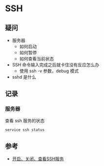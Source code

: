 # SSH

## 疑问

- 服务器
  - 如何启动
  - 如何暂停
  - 如何查看当前状态
- SSH 命令输入完成之后就卡住没有反应怎么办
  - 使用 ssh -v 参数，debug 模式
- sshd 是什么

## 记录

### 服务器

查看 ssh 服务的状态

```sh
service ssh status
```

## 参考

- [开启、关闭、查看SSH服务](https://blog.csdn.net/baidu_34884208/article/details/89376795)
